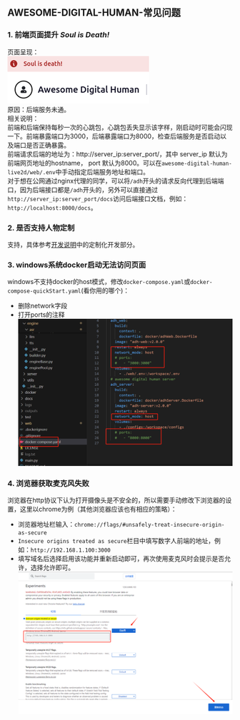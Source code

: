 ## AWESOME-DIGITAL-HUMAN-常见问题

### 1. 前端页面提升 *Soul is Death!*
页面呈现：  
![](../assets/Q&A_1_1.png)  
原因：后端服务未通。  
相关说明：  
前端和后端保持每秒一次的心跳包，心跳包丢失显示该字样，刚启动时可能会闪现一下。前端暴露端口为3000，后端暴露端口为8000，检查后端服务是否启动以及端口是否正确暴露。  
前端请求后端的地址为：http://server_ip:server_port/，其中 server_ip 默认为前端网页地址的hostname， port 默认为8000。可以在`awesome-digital-human-live2d/web/.env`中手动指定后端服务地址和端口。  
对于想在公网通过nginx代理的同学，可以将`/adh`开头的请求反向代理到后端端口，因为后端接口都是`/adh`开头的，另外可以直接通过`http://server_ip:server_port/docs`访问后端接口文档，例如：`http://localhost:8000/docs`。

### 2. 是否支持人物定制
支持，具体参考[开发说明](./docs/developer_instrction.md)中的定制化开发部分。

### 3. windows系统docker启动无法访问页面
windows不支持docker的host模式，修改`docker-compose.yaml`或`docker-compose-quickStart.yaml`(看你用的哪个)：  
* 删除network字段
* 打开ports的注释  
![](../assets/Q&A_2_1.png)

### 4. 浏览器获取麦克风失败
浏览器在http协议下认为打开摄像头是不安全的，所以需要手动修改下浏览器的设置，这里以chrome为例（其他浏览器应该也有相应的策略）：  
* 浏览器地址栏输入：`chrome://flags/#unsafely-treat-insecure-origin-as-secure`  
* `Insecure origins treated as secure`栏目中填写数字人前端的地址，例如：`http://192.168.1.100:3000`  
* 填写域名后选择启用该功能并重新启动即可，再次使用麦克风时会提示是否允许，选择允许即可。
![](../assets/Q&A_4_1.png)